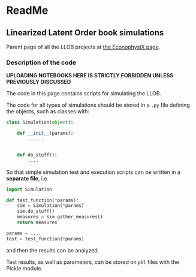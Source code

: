 # ReadMe 

## Linearized Latent Order book simulations
Parent page of all the LLOB projects at  [the EconophysiX page](https://econophysix-confluence.atlassian.net/wiki/spaces/RES/pages/43679790/LLOBs).

### Description of the code

**UPLOADING NOTEBOOKS HERE IS STRICTLY FORBIDDEN UNLESS PREVIOUSLY DISCUSSED**

The code in this page contains scripts for simulating the LLOB.

The code for all types of simulations should be stored in a `.py` file defining the objects, such as classes with:

```python
class Simulation(object):

	def __init__(params):
		...... 


    def do_stuff():
		....
```


So that simple simulation test and execution scripts can be written in a **separate file**, i.e.

```python
import Simulation

def test_function(*params):
	sim = Simulation(*params)
	sim.do_stuff()
	measures = sim.gather_measures()
	return measures

params = ....
test = test_function(*params)
```
and then the results can be analyzed.

Test results, as well as parameters, can be stored on `pkl` files with the Pickle module.

